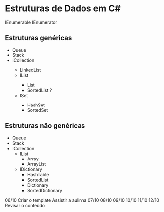 # Estruturas de Dados em C#

IEnumerable
IEnumerator

## Estruturas genéricas

- Queue<T>
- Stack<T>
- ICollection<T>
    - LinkedList<T>
    - IList<T>
        - List<T>
        - SortedList<T> ?
    - ISet<T>
        - HashSet<T>
        - SortedSet<T>

## Estruturas não genéricas

- Queue
- Stack
- ICollection
    - IList
        - Array
        - ArrayList
    - IDictionary
        - HashTable
        - SortedList
        - Dictionary
        - SortedDictionary

06/10 
    Criar o template
    Assistir a aulinha
07/10
08/10
09/10
10/10
11/10
12/10
    Revisar o conteúdo

